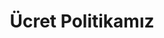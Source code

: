 ---
title: "Ücret Politikamız"
route: "/ucret-politikamiz"
originalUrl: "https://www.apazgroup.com/ucret_politikamiz"
seo:
  title: "Ücret Politikası | Apaz Group"
  description: "Adil, performans ve yetkinlik temelli ücretlendirme yaklaşımı."
layout: "content"
hero:
  heading: "Ücret Politikamız"
sections:
  - type: "split"
    media:
      src: "/images/career/ucret_politikamiz.png"
      alt: "Ücret Politikası"
    content:
      paragraphs:
        - "Amaç: Nitelikli yeteneği çekmek, elde tutmak ve yüksek performansı ödüllendirmek."
        - "Temeller: İş gücü piyasası dengeleri, işin içeriği, yetkinlik ve performans."
componentMapping:
  split: "SplitSection"
i18nPlaceholders:
  - "compensation.objective"
  - "compensation.principles"
---